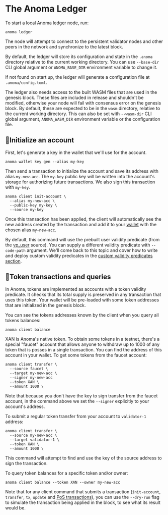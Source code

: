 # The Anoma Ledger

To start a local Anoma ledger node, run:

```shell
anoma ledger
```

The node will attempt to connect to the persistent validator nodes and other peers in the network and synchronize to the latest block.

By default, the ledger will store its configuration and state in the `.anoma` directory relative to the current working directory. You can use `--base-dir` CLI global argument or `ANOMA_BASE_DIR` environment variable to change it.

If not found on start up, the ledger will generate a configuration file at `.anoma/config.toml`.

The ledger also needs access to the built WASM files that are used in the genesis block. These files are included in release and shouldn't be modified, otherwise your node will fail with consensus error on the genesis block. By default, these are expected to be in the `wasm` directory, relative to the current working directory. This can also be set with `--wasm-dir` CLI global argument, `ANOMA_WASM_DIR` environment variable or the configuration file.

## 📝Initialize an account

First, let's generate a key in the wallet that we'll use for the account.

```shell
anoma wallet key gen --alias my-key
```

Then send a transaction to initialize the account and save its address with alias `my-new-acc`. The `my-key` public key will be written into the account's storage for authorizing future transactions. We also sign this transaction with `my-key`.

```shell
anoma client init-account \
  --alias my-new-acc \
  --public-key my-key \
  --source my-key
```

Once this transaction has been applied, the client will automatically see the new address created by the transaction and add it to your [wallet](./wallet.md) with the chosen alias `my-new-acc`.

By default, this command will use the prebuilt user validity predicate (from the [vp_user](https://github.com/anoma/anoma/blob/fb445f67ffe3afe3bf50eb71658b01ff760e909d/wasm/wasm_source/src/vp_user.rs) source). You can supply a different validity predicate with `--code-path` argument. We'll come back to this topic and cover how to write and deploy custom validity predicates in the [custom validity predicates section](ledger/customize.md#validity-predicates).

## 💸Token transactions and queries

In Anoma, tokens are implemented as accounts with a token validity predicate. It checks that its total supply is preserved in any transaction that uses this token. Your wallet will be pre-loaded with some token addresses that are initialized in the genesis block.

You can see the tokens addresses known by the client when you query all tokens balances:

```shell
anoma client balance
```

XAN is Anoma's native token. To obtain some tokens in a testnet, there's a special "faucet" account that allows anyone to withdraw up to 1000 of any token that is posses in a single transaction. You can find the address of this account in your wallet. To get some tokens from the faucet account:

```shell
anoma client transfer \
  --source faucet \
  --target my-new-acc \
  --signer my-new-acc
  --token XAN \
  --amount 1000 \
```

Note that because you don't have the key to sign transfer from the faucet account, in the command above we set the `--signer` explicitly to your account's address.

To submit a regular token transfer from your account to `validator-1` address:

```shell
anoma client transfer \
  --source my-new-acc \
  --target validator-1 \
  --token XAN \
  --amount 1000 \
```

This command will attempt to find and use the key of the source address to sign the transaction.

To query token balances for a specific token and/or owner:

```shell
anoma client balance --token XAN --owner my-new-acc
```

Note that for any client command that submits a transaction (`init-account`, `transfer`, `tx`, `update` and [PoS transactions](ledger/pos.md)), you can use the `--dry-run` flag to simulate the transaction being applied in the block, to see what its result would be.

